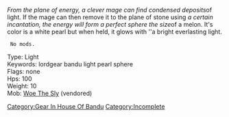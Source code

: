*From the plane of energy, a clever mage can find condensed deposits*of
light. If the mage can then remove it to the plane of stone using *a
certain incantation, the energy will form a perfect sphere the size*of a
melon. It's color is a white pearl but when held, it glows with ''a
bright everlasting light.

` No mods.`

Type: Light  
Keywords: lordgear bandu light pearl sphere  
Flags: none  
Hps: 100  
Weight: 10  
Mob: [Woe The Sly](Woe_The_Sly "wikilink") (vendored)  

[Category:Gear In House Of
Bandu](Category:Gear_In_House_Of_Bandu "wikilink")
[Category:Incomplete](Category:Incomplete "wikilink")
